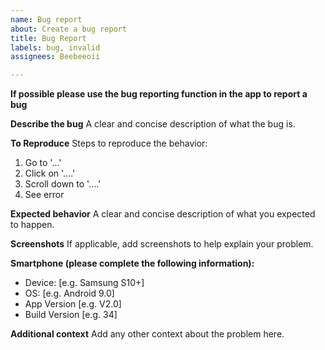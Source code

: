 ```yaml
---
name: Bug report
about: Create a bug report
title: Bug Report
labels: bug, invalid
assignees: Beebeeoii

---
```


**If possible please use the bug reporting function in the app to report a bug**

**Describe the bug**
A clear and concise description of what the bug is.

**To Reproduce**
Steps to reproduce the behavior:
1. Go to '...'
2. Click on '....'
3. Scroll down to '....'
4. See error

**Expected behavior**
A clear and concise description of what you expected to happen.

**Screenshots**
If applicable, add screenshots to help explain your problem.

**Smartphone (please complete the following information):**
 - Device: [e.g. Samsung S10+]
 - OS: [e.g. Android 9.0]
 - App Version [e.g. V2.0]
 - Build Version [e.g. 34]

**Additional context**
Add any other context about the problem here.
